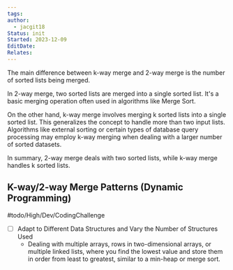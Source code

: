 ```yaml
---
tags: 
author:
  - jacgit18
Status: init
Started: 2023-12-09
EditDate: 
Relates:
---
```

The main difference between k-way merge and 2-way merge is the number of sorted lists being merged. 

In 2-way merge, two sorted lists are merged into a single sorted list. It's a basic merging operation often used in algorithms like Merge Sort.

On the other hand, k-way merge involves merging k sorted lists into a single sorted list. This generalizes the concept to handle more than two input lists. Algorithms like external sorting or certain types of database query processing may employ k-way merging when dealing with a larger number of sorted datasets.

In summary, 2-way merge deals with two sorted lists, while k-way merge handles k sorted lists.


## K-way/2-way Merge Patterns (Dynamic Programming)
#todo/High/Dev/CodingChallenge 
- [ ] Adapt to Different Data Structures and Vary the Number of Structures Used
	-  Dealing with multiple arrays, rows in two-dimensional arrays, or multiple linked lists, where you find the lowest value and store them in order from least to greatest, similar to a min-heap or merge sort.

